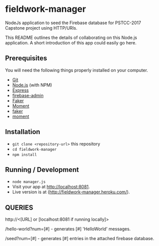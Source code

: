 # fieldwork-manager

NodeJs application to seed the Firebase database for PSTCC-2017 Capstone project
using HTTP/URIs.

This README outlines the details of collaborating on this Node.js application.
A short introduction of this app could easily go here.

## Prerequisites

You will need the following things properly installed on your computer.

* [Git](https://git-scm.com/)
* [Node.js](https://nodejs.org/) (with NPM)
* [Express](http://expressjs.com/)
* [firebase-admin](https://www.npmjs.com/package/firebase-admin/)
* [Faker](https://www.npmjs.com/package/Faker)
* [Moment](https://momentjs.com/)
* [faker](https://www.npmjs.com/package/Faker)
* [moment](https://momentjs.com/)

## Installation

* `git clone <repository-url>` this repository
* `cd fieldwork-manager`
* `npm install`

## Running / Development

* `node manager.js`
* Visit your app at [http://localhost:8081](http://localhost:8081).
* Live version is at (http://fieldwork-manager.heroku.com/).

## QUERIES

http://<[URL] or [localhost:8081 if running locally]>

  /hello-world?num=[#] - generates [#] 'HelloWorld' messages.

  /seed?num=[#] - generates [#] entries in the attached firebase database.
